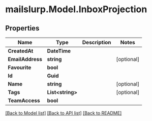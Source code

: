 # mailslurp.Model.InboxProjection
## Properties

Name | Type | Description | Notes
------------ | ------------- | ------------- | -------------
**CreatedAt** | **DateTime** |  | 
**EmailAddress** | **string** |  | [optional] 
**Favourite** | **bool** |  | 
**Id** | **Guid** |  | 
**Name** | **string** |  | [optional] 
**Tags** | **List&lt;string&gt;** |  | [optional] 
**TeamAccess** | **bool** |  | 

[[Back to Model list]](../README.md#documentation-for-models) [[Back to API list]](../README.md#documentation-for-api-endpoints) [[Back to README]](../README.md)

